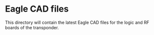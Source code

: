 # Eagle CAD files

This directory will contain the latest Eagle CAD files for the logic and RF boards of the transponder.
